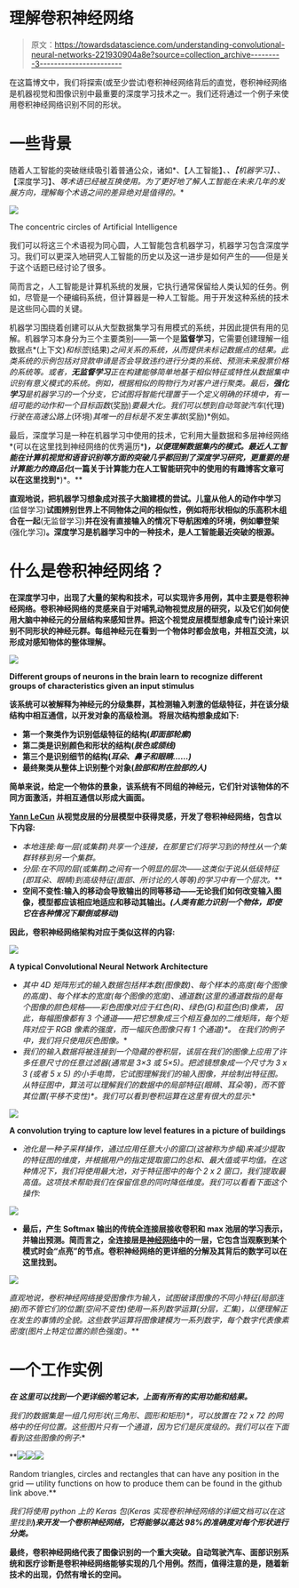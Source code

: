 # 理解卷积神经网络

> 原文：<https://towardsdatascience.com/understanding-convolutional-neural-networks-221930904a8e?source=collection_archive---------3----------------------->

在这篇博文中，我们将探索(或至少尝试)卷积神经网络背后的直觉，卷积神经网络是机器视觉和图像识别中最重要的深度学习技术之一。我们还将通过一个例子来使用卷积神经网络识别不同的形状。

# 一些背景

随着人工智能的突破继续吸引着普通公众，诸如*、【人工智能】、*、【机器学习】、*、【深度学习】、*等术语已经被互换使用。为了更好地了解人工智能在未来几年的发展方向，理解每个术语之间的差异绝对是值得的。**

![](img/cbb6fc40b7ea87529f1daa8bf7d90337.png)

The concentric circles of Artificial Intelligence

我们可以将这三个术语视为同心圆，人工智能包含机器学习，机器学习包含深度学习。我们可以更深入地研究人工智能的历史以及这一进步是如何产生的——但是关于这个话题已经讨论了很多。

简而言之，人工智能是计算机系统的发展，它执行通常保留给人类认知的任务。例如，尽管是一个硬编码系统，但计算器是一种人工智能。用于开发这种系统的技术是这些同心圆的关键。

机器学习围绕着创建可以从大型数据集学习有用模式的系统，并因此提供有用的见解。机器学习本身分为三个主要类别——第一个是**监督学习**，它需要创建理解一组数据点*(上下文)*和标签*(结果)*之间关系的系统，从而提供未标记数据点的结果。此类系统的示例包括对贷款申请是否会导致违约进行分类的系统、预测未来股票价格的系统等。或者，**无监督学习**正在构建能够简单地基于相似特征或特性从数据集中识别有意义模式的系统。例如，根据相似的购物行为对客户进行聚类。最后，**强化学习**是机器学习的一个分支，它试图将智能代理置于一个定义明确的环境中，有一组可能的动作和一个目标函数*(奖励)*要最大化。我们可以想到自动驾驶汽车*(代理)*行驶在高速公路上*(环境)*其唯一的目标是不发生事故*(奖励)*例如。

最后，深度学习是一种在机器学习中使用的技术，它利用大量数据和多层神经网络*(可以在这里找到神经网络的优秀遍历*[](https://www.youtube.com/watch?v=aircAruvnKk&t=164s)**)*，以便理解数据集内的模式。最近人工智能在计算机视觉和语音识别等方面的突破几乎都回到了深度学习研究，更重要的是计算能力的商品化*(一篇关于计算能力在人工智能研究中的使用的有趣博客文章可以在这里找到*[](https://blog.openai.com/ai-and-compute/)**)*。**

**直观地说，把机器学习想象成对孩子大脑建模的尝试。儿童从他人的动作中学习**(监督学习)**试图辨别世界上不同物体之间的相似性，例如将形状相似的乐高积木组合在一起**(无监督学习)**并在没有直接输入的情况下导航困难的环境，例如攀登架**(强化学习)**。深度学习是机器学习中的一种技术，是人工智能最近突破的根源。**

# **什么是卷积神经网络？**

**在深度学习中，出现了大量的架构和技术，可以实现许多用例，其中主要是卷积神经网络。卷积神经网络的灵感来自于对哺乳动物视觉皮层的研究，以及它们如何使用大脑中神经元的分层结构来感知世界。把这个视觉皮层模型想象成专门设计来识别不同形状的神经元群。每组神经元在看到一个物体时都会放电，并相互交流，以形成对感知物体的整体理解。**

**![](img/0236e2b3836797b3b09d2794b2d0a5ff.png)**

**Different groups of neurons in the brain learn to recognize different groups of characteristics given an input stimulus**

**该系统可以被解释为神经元的分级集群，其检测输入刺激的低级特征，并在该分级结构中相互通信，以开发对象的高级检测。
将层次结构想象成如下:**

*   **第一个聚类作为识别低级特征的结构(*即面部轮廓)***
*   **第二类是识别颜色和形状的结构(*肤色或颌线)***
*   **第三个是识别细节的结构(*耳朵、鼻子和眼睛……)***
*   **最终聚类从整体上识别整个对象(*脸部和附在脸部的人)***

**简单来说，给定一个物体的景象，该系统有不同组的神经元，它们针对该物体的不同方面激活，并相互通信以形成大画面。**

**[Yann LeCun](https://en.wikipedia.org/wiki/Yann_LeCun) 从视觉皮层的分层模型中获得灵感，开发了卷积神经网络，包含以下内容:**

*   **本地连接:每一层*(或集群)*共享一个连接，在那里它们将学习到的特性从一个集群转移到另一个集群。**
*   **分层:在不同的层*(或集群)*之间有一个明显的层次——这类似于说从低级特征*(即耳朵、眼睛)*到高级特征*(面部、所讨论的人等等)的学习中有一个层次。***
*   **空间不变性:输入的移动会导致输出的同等移动——无论我们如何改变输入图像，模型都应该相应地适应和移动其输出。*(人类有能力识别一个物体，即使它在各种情况下颠倒或移动)***

**因此，卷积神经网络架构对应于类似这样的内容:**

**![](img/1b232c306d3907ee6808e27dceb489ba.png)**

**A typical Convolutional Neural Network Architecture**

*   **其中 4D 矩阵形式的输入数据包括样本数*(图像数)*、每个样本的高度*(每个图像的高度)*、每个样本的宽度*(每个图像的宽度)*、通道数*(这里的通道数指的是每个图像的颜色规格——彩色图像对应于红色(R)、绿色(G)和蓝色(B)像素， 因此，每幅图像都有 3 个通道——把它想象成三个相互叠加的二维矩阵，每个矩阵对应于 RGB 像素的强度，而一幅灰色图像只有 1 个通道)*。 在我们的例子中，我们将只使用灰色图像。**
*   **我们的输入数据将被连接到一个隐藏的卷积层，该层在我们的图像上应用了许多任意尺寸的任意过滤器*(通常是 3×3 或 5×5)*。把滤镜想象成一个尺寸为 3 x 3 *(或者 5 x 5)* 的小手电筒，它试图理解我们的输入图像，并绘制出特征图。从特征图中，算法可以理解我们的数据中的局部特征*(眼睛、耳朵等)*，而不管其位置*(平移不变性)*。我们可以看到卷积运算在这里有很大的显示:**

**![](img/6696be14fd8e2a392c954e1f0a4755dd.png)**

**A convolution trying to capture low level features in a picture of buildings**

*   **池化是一种子采样操作，通过应用任意大小的窗口*(这被称为步幅)*来减少提取的特征图的维度，并根据用户的指定提取窗口的总和、最大值或平均值。在这种情况下，我们将使用最大池，对于特征图中的每个 2 x 2 窗口，我们提取最高值。这项技术帮助我们在保留信息的同时降低维度。我们可以看看下面这个操作:**

**![](img/82ab896747d93a85e7f1ed7674b7a354.png)**

*   **最后，产生 Softmax 输出的传统全连接层接收卷积和 max 池层的学习表示，并输出预测。简而言之，全连接层是[神经网络](https://www.youtube.com/watch?v=aircAruvnKk&t=347s)中的一层，它包含当观察到某个模式时会“点亮”的节点。卷积神经网络的更详细的分解及其背后的数学可以在这里找到。**

**![](img/276ac959847b74b7046d64bdc01ba6d2.png)**

**直观地说，卷积神经网络接受图像作为输入，试图破译图像的不同小特征*(局部连接)*而不管它们的位置*(空间不变性)*使用一系列数学运算*(分层，汇集)*，以便理解正在发生的事情的全貌。这些数学运算将图像建模为一系列数字，每个数字代表像素密度*(图片上特定位置的颜色强度)。***

# **一个工作实例**

***在* *这里可以找到一个更详细的笔记本，上面有所有的实用功能和结果。***

**我们的数据集是一组几何形状*(三角形、圆形和矩形)*，可以放置在 72 x 72 的网格中的任何位置。这些图片只有一个通道，因为它们是灰度级的。我们可以在下面看到这些图像的例子:**

**![](img/a9195a2132e92e51f9d192abdd0b8bf0.png)****![](img/79a1bbb171c48255b5c45927dc62b15e.png)****![](img/f251b27225da651e97f9e23810172326.png)

Random triangles, circles and rectangles that can have any position in the grid — utility functions on how to produce them can be found in the github link above.** 

**我们将使用 python 上的 Keras 包*(Keras 实现卷积神经网络的详细文档可以在这里找到*[](https://keras.io/layers/convolutional/)**)*来开发一个卷积神经网络，它将能够以高达 98%的准确度对每个形状进行分类。***

**最终，卷积神经网络代表了图像识别的一个重大突破。自动驾驶汽车、面部识别系统和医疗诊断是卷积神经网络能够实现的几个用例。然而，值得注意的是，随着新技术的出现，仍然有增长的空间。**